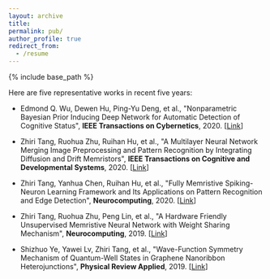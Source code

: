 ```yaml
---
layout: archive
title: 
permalink: pub/
author_profile: true
redirect_from:
  - /resume
---
```


{% include base_path %}

Here are five representative works in recent five years:


* Edmond Q. Wu, Dewen Hu, Ping-Yu Deng, et al., "Nonparametric Bayesian Prior Inducing Deep Network for Automatic Detection of Cognitive Status", **IEEE Transactions on Cybernetics**, 2020. [[Link](https://ieeexplore.ieee.org/abstract/document/9043894/)]


* Zhiri Tang, Ruohua Zhu, Ruihan Hu, et al., "A Multilayer Neural Network Merging Image Preprocessing and Pattern Recognition by Integrating Diffusion and Drift Memristors", **IEEE Transactions on Cognitive and Developmental Systems**, 2020. [[Link](https://arxiv.org/abs/1904.12292)]


* Zhiri Tang, Yanhua Chen, Ruihan Hu, et al., "Fully Memristive Spiking-Neuron Learning Framework and Its Applications on Pattern Recognition and Edge Detection", **Neurocomputing**, 2020. [[Link](https://arxiv.org/abs/1901.05258)] 


* Zhiri Tang, Ruohua Zhu, Peng Lin, et al., "A Hardware Friendly Unsupervised Memristive Neural Network with Weight Sharing Mechanism", **Neurocomputing**, 2019. [[Link](https://arxiv.org/abs/1901.00100)]  


* Shizhuo Ye, Yawei Lv, Zhiri Tang, et al., "Wave-Function Symmetry Mechanism of Quantum-Well States in Graphene Nanoribbon Heterojunctions", **Physical Review Applied**, 2019. [[Link](https://journals.aps.org/prapplied/abstract/10.1103/PhysRevApplied.12.044018)]
